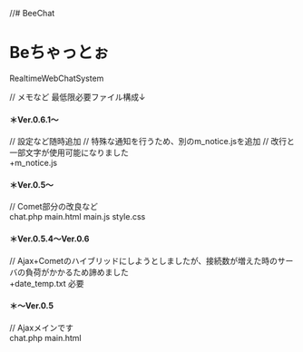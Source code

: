 //# BeeChat
# Beちゃっとぉ
RealtimeWebChatSystem


// メモなど
最低限必要ファイル構成↓

#### ＊Ver.0.6.1～
// 設定など随時追加
// 特殊な通知を行うため、別のm_notice.jsを追加
// 改行と一部文字が使用可能になりました<br>
+m_notice.js

#### ＊Ver.0.5～
// Comet部分の改良など<br>
chat.php
main.html
main.js
style.css

#### ＊Ver.0.5.4～Ver.0.6
// Ajax+Cometのハイブリッドにしようとしましたが、接続数が増えた時のサーバの負荷がかかるため諦めました<br>
+date_temp.txt 必要

#### ＊～Ver.0.5
// Ajaxメインです<br>
chat.php
main.html
